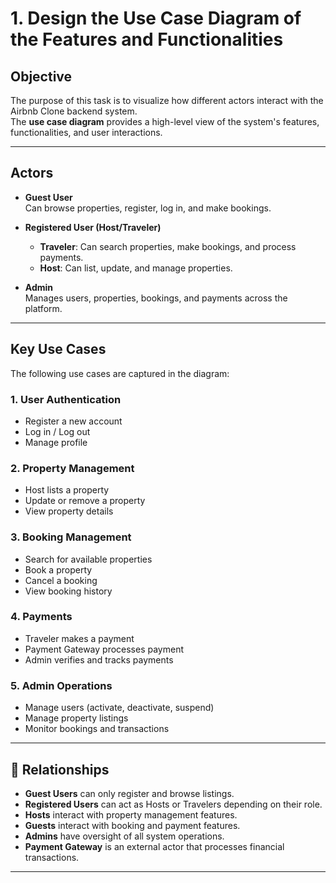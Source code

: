# 1. Design the Use Case Diagram of the Features and Functionalities

## Objective
The purpose of this task is to visualize how different actors interact with the Airbnb Clone backend system.  
The **use case diagram** provides a high-level view of the system's features, functionalities, and user interactions.

---

## Actors
- **Guest User**  
  Can browse properties, register, log in, and make bookings.  

- **Registered User (Host/Traveler)**  
  - **Traveler**: Can search properties, make bookings, and process payments.  
  - **Host**: Can list, update, and manage properties.  

- **Admin**  
  Manages users, properties, bookings, and payments across the platform.  

---

## Key Use Cases
The following use cases are captured in the diagram:

### 1. User Authentication
- Register a new account  
- Log in / Log out  
- Manage profile  

### 2. Property Management
- Host lists a property  
- Update or remove a property  
- View property details  

### 3. Booking Management
- Search for available properties  
- Book a property  
- Cancel a booking  
- View booking history  

### 4. Payments
- Traveler makes a payment  
- Payment Gateway processes payment  
- Admin verifies and tracks payments  

### 5. Admin Operations
- Manage users (activate, deactivate, suspend)  
- Manage property listings  
- Monitor bookings and transactions  

---

## 🔗 Relationships
- **Guest Users** can only register and browse listings.  
- **Registered Users** can act as Hosts or Travelers depending on their role.  
- **Hosts** interact with property management features.  
- **Guests** interact with booking and payment features.  
- **Admins** have oversight of all system operations.  
- **Payment Gateway** is an external actor that processes financial transactions.  

---

